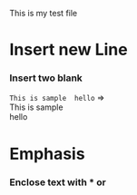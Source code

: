 This is my test file   

# Insert new Line

### Insert two blank
`This is sample  hello` =>   
This is sample  
hello

# Emphasis

### Enclose text with * or 

 
 


